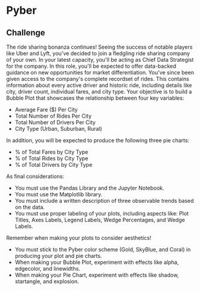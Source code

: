 # Pyber

## Challenge

The ride sharing bonanza continues! Seeing the success of notable players like Uber and Lyft, you've decided to join a fledgling ride sharing company of your own. In your latest capacity, you'll be acting as Chief Data Strategist for the company. In this role, you'll be expected to offer data-backed guidance on new opportunities for market differentiation.
You've since been given access to the company's complete recordset of rides. This contains information about every active driver and historic ride, including details like city, driver count, individual fares, and city type.
Your objective is to build a Bubble Plot that showcases the relationship between four key variables:

- Average Fare ($) Per City
- Total Number of Rides Per City
- Total Number of Drivers Per City
- City Type (Urban, Suburban, Rural)

In addition, you will be expected to produce the following three pie charts:

- % of Total Fares by City Type
- % of Total Rides by City Type
- % of Total Drivers by City Type

As final considerations:

- You must use the Pandas Library and the Jupyter Notebook.
- You must use the Matplotlib library.
- You must include a written description of three observable trends based on the data.
- You must use proper labeling of your plots, including aspects like: Plot Titles, Axes Labels, Legend Labels, Wedge Percentages, and Wedge Labels.

Remember when making your plots to consider aesthetics!

- You must stick to the Pyber color scheme (Gold, SkyBlue, and Coral) in producing your plot and pie charts.
- When making your Bubble Plot, experiment with effects like alpha, edgecolor, and linewidths.
- When making your Pie Chart, experiment with effects like shadow, startangle, and explosion.